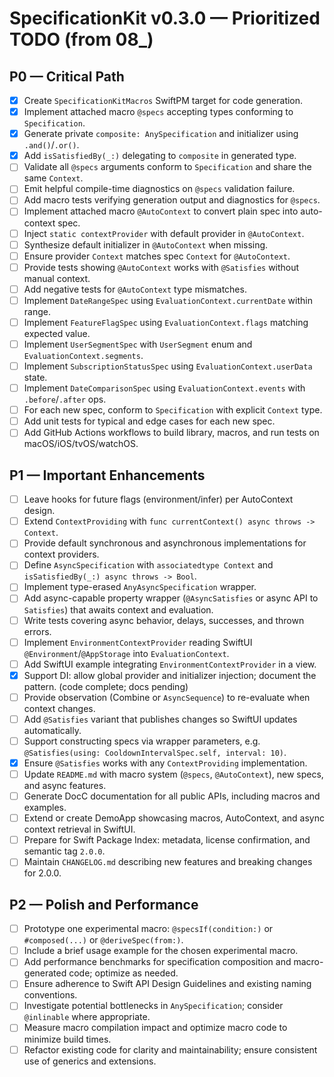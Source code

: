 # SpecificationKit v0.3.0 — Prioritized TODO (from 08_)

## P0 — Critical Path
- [x] Create `SpecificationKitMacros` SwiftPM target for code generation.
- [x] Implement attached macro `@specs` accepting types conforming to `Specification`.
- [x] Generate private `composite: AnySpecification` and initializer using `.and()`/`.or()`.
- [x] Add `isSatisfiedBy(_:)` delegating to `composite` in generated type.
- [ ] Validate all `@specs` arguments conform to `Specification` and share the same `Context`.
- [ ] Emit helpful compile-time diagnostics on `@specs` validation failure.
- [ ] Add macro tests verifying generation output and diagnostics for `@specs`.
- [ ] Implement attached macro `@AutoContext` to convert plain spec into auto-context spec.
- [ ] Inject `static contextProvider` with default provider in `@AutoContext`.
- [ ] Synthesize default initializer in `@AutoContext` when missing.
- [ ] Ensure provider `Context` matches spec `Context` for `@AutoContext`.
- [ ] Provide tests showing `@AutoContext` works with `@Satisfies` without manual context.
- [ ] Add negative tests for `@AutoContext` type mismatches.
- [ ] Implement `DateRangeSpec` using `EvaluationContext.currentDate` within range.
- [ ] Implement `FeatureFlagSpec` using `EvaluationContext.flags` matching expected value.
- [ ] Implement `UserSegmentSpec` with `UserSegment` enum and `EvaluationContext.segments`.
- [ ] Implement `SubscriptionStatusSpec` using `EvaluationContext.userData` state.
- [ ] Implement `DateComparisonSpec` using `EvaluationContext.events` with `.before`/`.after` ops.
- [ ] For each new spec, conform to `Specification` with explicit `Context` type.
- [ ] Add unit tests for typical and edge cases for each new spec.
- [ ] Add GitHub Actions workflows to build library, macros, and run tests on macOS/iOS/tvOS/watchOS.

## P1 — Important Enhancements
- [ ] Leave hooks for future flags (environment/infer) per AutoContext design.
- [ ] Extend `ContextProviding` with `func currentContext() async throws -> Context`.
- [ ] Provide default synchronous and asynchronous implementations for context providers.
- [ ] Define `AsyncSpecification` with `associatedtype Context` and `isSatisfiedBy(_:) async throws -> Bool`.
- [ ] Implement type-erased `AnyAsyncSpecification` wrapper.
- [ ] Add async-capable property wrapper (`@AsyncSatisfies` or async API to `Satisfies`) that awaits context and evaluation.
- [ ] Write tests covering async behavior, delays, successes, and thrown errors.
- [ ] Implement `EnvironmentContextProvider` reading SwiftUI `@Environment`/`@AppStorage` into `EvaluationContext`.
- [ ] Add SwiftUI example integrating `EnvironmentContextProvider` in a view.
- [x] Support DI: allow global provider and initializer injection; document the pattern. (code complete; docs pending)
- [ ] Provide observation (Combine or `AsyncSequence`) to re-evaluate when context changes.
- [ ] Add `@Satisfies` variant that publishes changes so SwiftUI updates automatically.
- [ ] Support constructing specs via wrapper parameters, e.g. `@Satisfies(using: CooldownIntervalSpec.self, interval: 10)`.
- [x] Ensure `@Satisfies` works with any `ContextProviding` implementation.
- [ ] Update `README.md` with macro system (`@specs`, `@AutoContext`), new specs, and async features.
- [ ] Generate DocC documentation for all public APIs, including macros and examples.
- [ ] Extend or create DemoApp showcasing macros, AutoContext, and async context retrieval in SwiftUI.
- [ ] Prepare for Swift Package Index: metadata, license confirmation, and semantic tag `2.0.0`.
- [ ] Maintain `CHANGELOG.md` describing new features and breaking changes for 2.0.0.

## P2 — Polish and Performance
- [ ] Prototype one experimental macro: `@specsIf(condition:)` or `#composed(...)` or `@deriveSpec(from:)`.
- [ ] Include a brief usage example for the chosen experimental macro.
- [ ] Add performance benchmarks for specification composition and macro-generated code; optimize as needed.
- [ ] Ensure adherence to Swift API Design Guidelines and existing naming conventions.
- [ ] Investigate potential bottlenecks in `AnySpecification`; consider `@inlinable` where appropriate.
- [ ] Measure macro compilation impact and optimize macro code to minimize build times.
- [ ] Refactor existing code for clarity and maintainability; ensure consistent use of generics and extensions.
